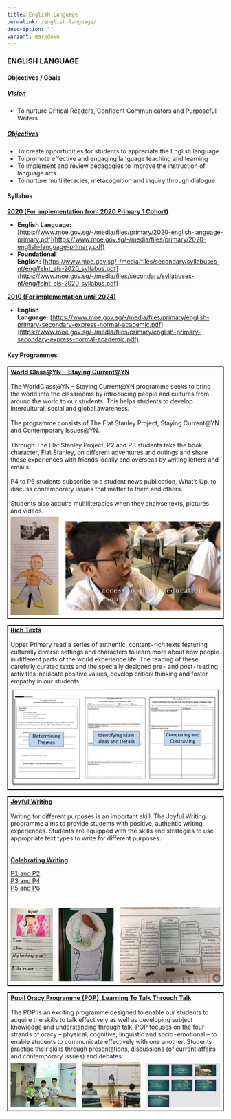 ```yaml
---
title: English Language
permalink: /english-language/
description: ""
variant: markdown
---
```

### ENGLISH LANGUAGE

#### Objectives / Goals

<h5><u> Vision </u></h5>

*   To nurture Critical Readers, Confident Communicators and Purposeful Writers

<h5><u> Objectives </u></h5>

*   To create opportunities for students to appreciate the English language
*   To promote effective and engaging language teaching and learning
*   To implement and review pedagogies to improve the instruction of language arts
*   To nurture multiliteracies, metacognition and inquiry through dialogue

#### Syllabus

<b><u>2020 (For implementation from 2020 Primary 1 Cohort)</u></b>

* **English Language:** [https://www.moe.gov.sg/-/media/files/primary/2020-english-language-primary.pdf](https://www.moe.gov.sg/-/media/files/primary/2020-english-language-primary.pdf)
*   **Foundational English:**&nbsp;[https://www.moe.gov.sg/-/media/files/secondary/syllabuses-nt/eng/felnt_els-2020_syllabus.pdf](https://www.moe.gov.sg/-/media/files/secondary/syllabuses-nt/eng/felnt_els-2020_syllabus.pdf)

<b><u>2010 (For implementation until 2024)</u></b>

*   **English Language:**&nbsp;[https://www.moe.gov.sg/-/media/files/primary/english-primary-secondary-express-normal-academic.pdf](https://www.moe.gov.sg/-/media/files/primary/english-primary-secondary-express-normal-academic.pdf)


#### Key Programmes

<table style="border:1px solid black">
	<tbody><tr>
		<td colspan="2">
			<b><u>World Class@YN - Staying Current@YN</u></b><br>
			<br>The WorldClass@YN – Staying Current@YN programme seeks to bring the world into the classrooms by introducing people and cultures from around the world to our students. This helps students to develop intercultural, social and global awareness.<br>
<br>
The programme consists of The Flat Stanley Project, Staying Current@YN and Contemporary Issues@YN. <br>
<br>
Through The Flat Stanley Project, P2 and P3 students take the book character, Flat Stanley, on different adventures and outings and share these experiences with friends locally and overseas by writing letters and emails. <br>
<br>
P4 to P6 students subscribe to a student news publication, What’s Up, to discuss contemporary issues that matter to them and others.<br>
<br>
Students also acquire multiliteracies when they analyse texts, pictures and videos.
		</td>
	</tr>
	<tr>
		<td width="25%">
			<img src="/images/WorldClass_YN-1-e1594797016544-146x300.jpg">
		</td>
		<td>
			<img src="/images/WorldClass_YN-2-e1594797306642-768x441.jpg">
		</td>
	</tr>
</tbody></table>

<table style="border:1px solid black">
	<tbody><tr>
		<td>
			<b><u>Rich Texts</u></b><br>
			<br>
			Upper Primary read a series of authentic, content-rich texts featuring culturally diverse settings and characters to learn more about how people in different parts of the world experience life. The reading of these carefully curated texts and the specially designed pre- and post-reading activities inculcate positive values, develop critical thinking and foster empathy in our students.
		</td>
	</tr>
	<tr>
		<td> <img src="/images/Rich-Text-768x363.jpg"> </td>
	</tr>
</tbody></table>

<table style="border:1px solid black">
	<tbody><tr>
		<td colspan="3">
			<b><u>Joyful Writing</u></b><br>
			<br>
Writing for different purposes is an important skill. The Joyful Writing programme aims to provide students with positive, authentic writing experiences. Students are equipped with the skills and strategies to use appropriate text types to write for different purposes.
			<br><br><br>
			<b><u>Celebrating Writing</u></b><br>
			
<a href="https://drive.google.com/file/d/1eKQ5g-KAT8KZtyf7yQc9f-vUvGPt6XQ_/view?usp=drive_web">P1 and P2</a><br>
<a href="https://drive.google.com/file/d/1Oj0gVxXI2i8FqBE08uw_aWKDYS_e9ERb/view?usp=drive_web">P3 and P4</a><br>
			<a href="https://drive.google.com/file/d/13a6MrY_lJVZu4ZWvo26gEvlMc8UHyd0X/view?usp=drive_web">P5 and P6</a><br>
						<br>
		</td>
	</tr>
	<tr>
		<td width="22%"><img src="/images/Joyful-Writing-1-173x300.jpg"></td>
		<td width="28%"><img src="/images/Joyful-Writing-2-225x300.jpg"></td>
		<td width="49%"><img src="/images/Joyful-Writing-3-300x225.jpg"></td>
	</tr>
</tbody></table>

<table style="border:1px solid black">
	<tbody><tr>
		<td colspan="3">
			<b><u>Pupil Oracy Programme (POP): Learning To Talk Through Talk </u></b><br>
			<br>
The POP is an exciting programme designed to enable our students to acquire the skills to talk effectively as well as developing subject knowledge and understanding through talk. POP focuses on the four strands of oracy – physical, cognitive, linguistic and socio-emotional – to enable students to communicate effectively with one another. Students practise their skills through presentations, discussions (of current affairs and contemporary issues) and debates.
		</td>
	</tr>
	<tr>
		<td width="33%"><img src="/images/Pupil-Oracy-Programme-1-300x199.jpg"></td>
		<td width="30%"><img src="/images/Pupil-Oracy-Programme-2-300x233.jpeg"></td>
		<td width="37%"><img src="/images/Pupil-Oracy-Programme-3-300x180.jpg"></td>
	</tr>
</tbody></table>